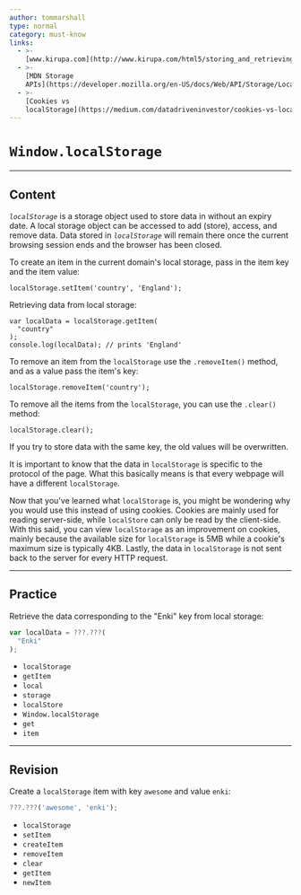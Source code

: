 ```yaml
---
author: tommarshall
type: normal
category: must-know
links:
  - >-
    [www.kirupa.com](http://www.kirupa.com/html5/storing_and_retrieving_an_array_from_local_storage.htm){website}
  - >-
    [MDN Storage
    APIs](https://developer.mozilla.org/en-US/docs/Web/API/Storage/LocalStorage){documentation}
  - >-
    [Cookies vs
    localStorage](https://medium.com/datadriveninvestor/cookies-vs-local-storage-2f3732c7d977){website}
---
```


# `Window.localStorage`


---

## Content

*`localStorage`* is a storage object used to store data in without an expiry date. A local storage object can be accessed to add (store), access, and remove data. Data stored in *`localStorage`* will remain there once the current browsing session ends and the browser has been closed.

To create an item in the current domain's local storage, pass in the item key and the item value:

```plain-text
localStorage.setItem('country', 'England');
```

Retrieving data from local storage:

```plain-text
var localData = localStorage.getItem(
  "country"
);
console.log(localData); // prints 'England'
```

To remove an item from the `localStorage` use the `.removeItem()` method, and as a value pass the item's key:

```plain-text
localStorage.removeItem('country');
```

To remove all the items from the `localStorage`, you can use the `.clear()` method:

```plain-text
localStorage.clear();
```

If you try to store data with the same key, the old values will be overwritten.

It is important to know that the data in `localStorage` is specific to the protocol of the page. What this basically means is that every webpage will have a different `localStorage`.

Now that you've learned what `localStorage` is, you might be wondering why you would use this instead of using cookies. Cookies are mainly used for reading server-side, while `localStore` can only be read by the client-side. With this said, you can view `localStorage` as an improvement on cookies, mainly because the available size for `localStorage` is 5MB while a cookie's maximum size is typically 4KB. Lastly, the data in `localStorage` is not sent back to the server for every HTTP request.


---

## Practice

Retrieve the data corresponding to the "Enki" key from local storage:

```javascript
var localData = ???.???(
  "Enki"
);
```

- `localStorage`
- `getItem`
- `local`
- `storage`
- `localStore`
- `Window.localStorage`
- `get`
- `item`


---

## Revision

Create a `localStorage` item with key `awesome` and value `enki`:

```javascript
???.???('awesome', 'enki');

```

- `localStorage`
- `setItem`
- `createItem`
- `removeItem`
- `clear`
- `getItem`
- `newItem`
 
